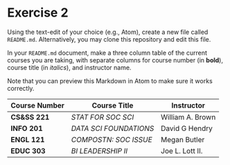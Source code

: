 # Exercise 2
Using the text-edit of your choice (e.g., Atom), create a new file called `README.md`. Alternatively, you may clone this repository and edit this file.

In your `README.md` document, make a three column table of the current courses you are taking, with separate columns for course number (in **bold**), course title (in _italics_), and instructor name.

Note that you can preview this Markdown in Atom to make sure it works correctly.

| Course Number | Course Title	    | Instructor   |
| ------------- |  ---------------- | ------------ |
| **CS&SS 221**  | _STAT FOR SOC SCI_	|William A. Brown |
| **INFO 201**  | _DATA SCI FOUNDATIONS_	| David G Hendry |
| **ENGL 121**  | _COMPOSTN: SOC ISSUE_	| Megan Butler |
| **EDUC 303**  | _BI LEADERSHIP II_	| Joe L. Lott II. |
